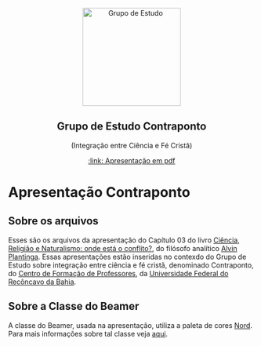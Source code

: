<p align="center">
 <img width="200px" src="https://github.com/icaro-freire/apresentacao_CAP-03_acao-de-Deus-no-mundo/blob/master/figs/logo_contraponto.svg" align="center" alt="Grupo de Estudo" />
 <h2 align="center">Grupo de Estudo Contraponto</h2>
 <p align="center">(Integração entre Ciência e Fé Cristã)</p>
</p>

<p align="center">
    <a href="https://github.com/icaro-freire/apresentacao_CAP-03_acao-de-Deus-no-mundo/blob/master/apresentacao_CAP-03_acao-de-Deus.pdf">:link: Apresentação em pdf</a>
</p>
  
# Apresentação Contraponto

## Sobre os arquivos

Esses são os arquivos da apresentação do Capítulo 03 do livro [Ciência, 
Religião e Naturalismo: onde está o conflito?][CRN], do filósofo analítico 
[Alvin Plantinga][AP].
Essas apresentações estão inseridas no contexdo do Grupo de Estudo sobre 
integração entre ciência e fé cristã, denominado Contraponto, do [Centro de
Formação de Professores][CFP], da [Universidade Federal do Recôncavo da Bahia][UFRB].

[CRN]: https://www.cristaosnaciencia.org.br/produto/ciencia-religiao-e-naturalismo/
[AP]: https://pt.wikipedia.org/wiki/Alvin_Plantinga
[CFP]: https://www.ufrb.edu.br/cfp/
[UFRB]: https://www.ufrb.edu.br/portal/

## Sobre a Classe do Beamer

A classe do Beamer, usada na apresentação, utiliza a paleta de cores [Nord][COR].
Para mais informações sobre tal classe veja [aqui][NORD].

[COR]: https://www.nordtheme.com/
[NORD]: https://github.com/junwei-wang/beamerthemeNord
